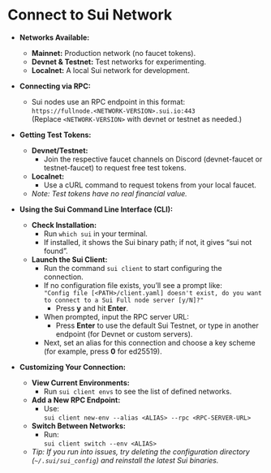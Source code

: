 # Connect to Sui Network

- **Networks Available:**
  - **Mainnet:** Production network (no faucet tokens).
  - **Devnet & Testnet:** Test networks for experimenting.  
  - **Localnet:** A local Sui network for development.

- **Connecting via RPC:**
  - Sui nodes use an RPC endpoint in this format:  
    `https://fullnode.<NETWORK-VERSION>.sui.io:443`  
    (Replace `<NETWORK-VERSION>` with devnet or testnet as needed.)

- **Getting Test Tokens:**
  - **Devnet/Testnet:**  
    - Join the respective faucet channels on Discord (devnet-faucet or testnet-faucet) to request free test tokens.
  - **Localnet:**  
    - Use a cURL command to request tokens from your local faucet.
  - *Note: Test tokens have no real financial value.*

- **Using the Sui Command Line Interface (CLI):**
  - **Check Installation:**  
    - Run `which sui` in your terminal.  
    - If installed, it shows the Sui binary path; if not, it gives “sui not found”.
  - **Launch the Sui Client:**  
    - Run the command `sui client` to start configuring the connection.
    - If no configuration file exists, you’ll see a prompt like:  
      `"Config file [<PATH>/client.yaml] doesn't exist, do you want to connect to a Sui Full node server [y/N]?"`  
      - Press **y** and hit **Enter**.
    - When prompted, input the RPC server URL:
      - Press **Enter** to use the default Sui Testnet, or type in another endpoint (for Devnet or custom servers).
    - Next, set an alias for this connection and choose a key scheme (for example, press **0** for ed25519).

- **Customizing Your Connection:**
  - **View Current Environments:**  
    - Run `sui client envs` to see the list of defined networks.
  - **Add a New RPC Endpoint:**  
    - Use:  
      `sui client new-env --alias <ALIAS> --rpc <RPC-SERVER-URL>`
  - **Switch Between Networks:**  
    - Run:  
      `sui client switch --env <ALIAS>`
  - *Tip: If you run into issues, try deleting the configuration directory (`~/.sui/sui_config`) and reinstall the latest Sui binaries.*

